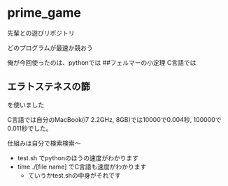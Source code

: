 # prime_game
先輩との遊びリポジトリ

どのプログラムが最速か競おう

俺が今回使ったのは、pythonでは
##フェルマーの小定理
C言語では
## エラトステネスの篩
を使いました

C言語では自分のMacBook(i7 2.2GHz, 8GB)では10000で0.004秒,
100000で0.011秒でした。

仕組みは自分で検索検索〜

* test.sh でpythonのほうの速度がわかります
* time ./[file name] でC言語も速度がわかります
   * ていうかtest.shの中身がそれです
